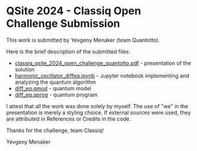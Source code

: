 # QSite 2024 - Classiq Open Challenge Submission

This work is submitted by Yevgeny Menaker (team Quantotto).

Here is the brief description of the submitted files:

- [classiq_qsite_2024_open_challenge_quantotto.pdf](classiq_qsite_2024_open_challenge_quantotto.pdf) - presentation of the solution
- [harmonic_oscillator_diffeq.ipynb](harmonic_oscillator_diffeq.ipynb) - Jupyter notebook implementing and analyzing the quantum algorithm
- [diff_eq.qmod](diff_eq.qmod) - quantum model
- [diff_eq.qprog](diff_eq.qprog) - quantum program

I attest that all the work was done solely by myself. The use of "we" in the presentation is merely a styling choice. If external sources were used, they are attributed in References or Credits in the code.

Thanks for the challenge, team Classiq!

Yevgeny Menaker
